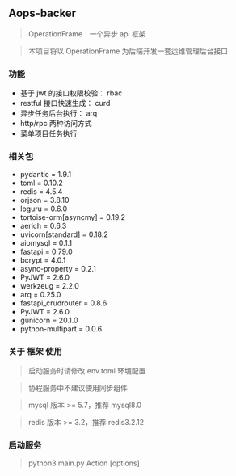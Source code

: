 ## Aops-backer

> OperationFrame：一个异步 api 框架

> 本项目将以 OperationFrame 为后端开发一套运维管理后台接口

### 功能
- 基于 jwt 的接口权限校验： rbac 
- restful 接口快速生成： curd 
- 异步任务后台执行： arq 
- http/rpc 两种访问方式
- 菜单项目任务执行

### 相关包

- pydantic = 1.9.1
- toml = 0.10.2
- redis = 4.5.4
- orjson = 3.8.10
- loguru = 0.6.0
- tortoise-orm[asyncmy] = 0.19.2
- aerich = 0.6.3
- uvicorn[standard] = 0.18.2
- aiomysql = 0.1.1
- fastapi = 0.79.0
- bcrypt = 4.0.1
- async-property = 0.2.1
- PyJWT = 2.6.0
- werkzeug = 2.2.0
- arq = 0.25.0
- fastapi_crudrouter = 0.8.6
- PyJWT = 2.6.0
- gunicorn = 20.1.0
- python-multipart = 0.0.6

### 关于 框架 使用

> 启动服务时请修改 env.toml 环境配置

> 协程服务中不建议使用同步组件

> mysql 版本 >= 5.7，推荐 mysql8.0

> redis 版本 >= 3.2，推荐 redis3.2.12

### 启动服务

> python3 main.py Action [options]

